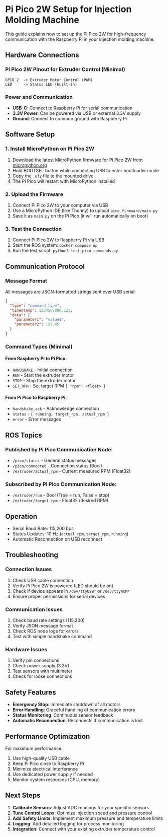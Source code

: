 # Pi Pico 2W Setup for Injection Molding Machine

This guide explains how to set up the Pi Pico 2W for high-frequency communication with the Raspberry Pi in your injection molding machine.

## Hardware Connections

### Pi Pico 2W Pinout for Extruder Control (Minimal)

```
GPIO 2  -> Extruder Motor Control (PWM)
LED     -> Status LED (built-in)
```

### Power and Communication
- **USB-C**: Connect to Raspberry Pi for serial communication
- **3.3V Power**: Can be powered via USB or external 3.3V supply
- **Ground**: Connect to common ground with Raspberry Pi

## Software Setup

### 1. Install MicroPython on Pi Pico 2W

1. Download the latest MicroPython firmware for Pi Pico 2W from [micropython.org](https://micropython.org/download/RPI_PICO_W/)
2. Hold BOOTSEL button while connecting USB to enter bootloader mode
3. Copy the `.uf2` file to the mounted drive
4. The Pi Pico will restart with MicroPython installed

### 2. Upload the Firmware

1. Connect Pi Pico 2W to your computer via USB
2. Use a MicroPython IDE (like Thonny) to upload `pico_firmware/main.py`
3. Save it as `main.py` on the Pi Pico (it will run automatically on boot)

### 3. Test the Connection

1. Connect Pi Pico 2W to Raspberry Pi via USB
2. Start the ROS system: `docker-compose up`
3. Run the test script: `python3 test_pico_commands.py`

## Communication Protocol

### Message Format
All messages are JSON-formatted strings sent over USB serial:

```json
{
  "type": "command_type",
  "timestamp": 1234567890.123,
  "data": {
    "parameter1": "value1",
    "parameter2": 123.45
  }
}
```

### Command Types (Minimal)

#### From Raspberry Pi to Pi Pico:
- `HANDSHAKE` - Initial connection
- `RUN` - Start the extruder motor
- `STOP` - Stop the extruder motor
- `SET_RPM` - Set target RPM `{ "rpm": <float> }`

#### From Pi Pico to Raspberry Pi:
- `handshake_ack` - Acknowledge connection
- `status` - `{ running, target_rpm, actual_rpm }`
- `error` - Error messages

## ROS Topics

### Published by Pi Pico Communication Node:
- `/pico/status` - General status messages
- `/pico/connected` - Connection status (Bool)
- `/extruder/actual_rpm` - Current measured RPM (Float32)

### Subscribed by Pi Pico Communication Node:
- `/extruder/run` - Bool (True = run, False = stop)
- `/extruder/target_rpm` - Float32 (desired RPM)

## Operation

- Serial Baud Rate: 115,200 bps
- Status Updates: 10 Hz (`actual_rpm`, `target_rpm`, `running`)
- Automatic Reconnection on USB reconnect

## Troubleshooting

### Connection Issues
1. Check USB cable connection
2. Verify Pi Pico 2W is powered (LED should be on)
3. Check if device appears in `/dev/ttyUSB*` or `/dev/ttyACM*`
4. Ensure proper permissions for serial devices

### Communication Issues
1. Check baud rate settings (115,200)
2. Verify JSON message format
3. Check ROS node logs for errors
4. Test with simple handshake command

### Hardware Issues
1. Verify pin connections
2. Check power supply (3.3V)
3. Test sensors with multimeter
4. Check for loose connections

## Safety Features

- **Emergency Stop**: Immediate shutdown of all motors
- **Error Handling**: Graceful handling of communication errors
- **Status Monitoring**: Continuous sensor feedback
- **Automatic Reconnection**: Reconnects if communication is lost

## Performance Optimization

For maximum performance:
1. Use high-quality USB cable
2. Keep Pi Pico close to Raspberry Pi
3. Minimize electrical interference
4. Use dedicated power supply if needed
5. Monitor system resources (CPU, memory)

## Next Steps

1. **Calibrate Sensors**: Adjust ADC readings for your specific sensors
2. **Tune Control Loops**: Optimize injection speed and pressure control
3. **Add Safety Limits**: Implement maximum pressure and temperature limits
4. **Logging**: Add detailed logging for process monitoring
5. **Integration**: Connect with your existing extruder temperature control
